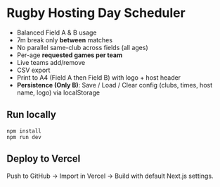 # Rugby Hosting Day Scheduler

- Balanced Field A & B usage
- 7m break only **between** matches
- No parallel same-club across fields (all ages)
- Per-age **requested games per team**
- Live teams add/remove
- CSV export
- Print to A4 (Field A then Field B) with logo + host header
- **Persistence (Only B)**: Save / Load / Clear config (clubs, times, host name, logo) via localStorage

## Run locally
```
npm install
npm run dev
```

## Deploy to Vercel
Push to GitHub → Import in Vercel → Build with default Next.js settings.

